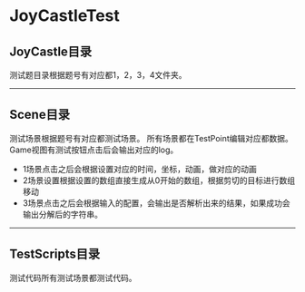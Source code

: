 # JoyCastleTest

## JoyCastle目录

测试题目录根据题号有对应都1，2，3，4文件夹。

---
## Scene目录
测试场景根据题号有对应都测试场景。
所有场景都在TestPoint编辑对应都数据。
Game视图有测试按钮点击后会输出对应的log。

- 1场景点击之后会根据设置对应的时间，坐标，动画，做对应的动画
- 2场景设置根据设置的数组直接生成从0开始的数组，根据剪切的目标进行数组移动
- 3场景点击之后会根据输入的配置，会输出是否解析出来的结果，如果成功会输出分解后的字符串。

---
## TestScripts目录
测试代码所有测试场景都测试代码。
